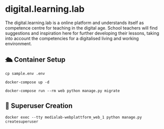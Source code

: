 # digital.learning.lab

The digital.learning.lab is a online platform and understands itself as competence centre for teaching in the digital age. School teachers will find suggestions and inspiration here for further developing their lessons, taking into account the competencies for a digitalised living and working environment.

## 🛳 Container Setup 
```
cp sample.env .env
```
```
docker-compose up -d
```
```
docker-compose run --rm web python manage.py migrate
```

## 🦸 Superuser Creation
```
docker exec --tty medialab-webplattform_web_1 python manage.py createsuperuser
```
